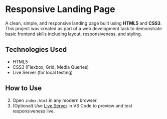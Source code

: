 #  Responsive Landing Page

A clean, simple, and responsive landing page built using **HTML5** and **CSS3**. This project was created as part of a web development task to demonstrate basic frontend skills including layout, responsiveness, and styling.

##  Technologies Used

- HTML5  
- CSS3 (Flexbox, Grid, Media Queries)  
- Live Server (for local testing)

##  How to Use

2. Open `index.html` in any modern browser.
3. (Optional) Use [Live Server](https://marketplace.visualstudio.com/items?itemName=ritwickdey.LiveServer) in VS Code to preview and test responsiveness live.


